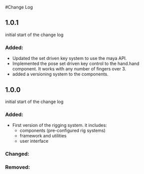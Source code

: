 #Change Log 

## 1.0.1

initial start of the change log

### Added: 
* Updated the  set driven key system to use the maya API. 
* Implemented the pose set driven key control to the hand.hand component. 
It works with any number of fingers over 3. 
* added a versioning system to the components. 
    

## 1.0.0

initial start of the change log

### Added: 
* First version of the rigging system. it includes: 
    - components (pre-configured rig systems)
    - framework and utilities 
    - user interface 
    
 
### Changed: 

### Removed: 
 